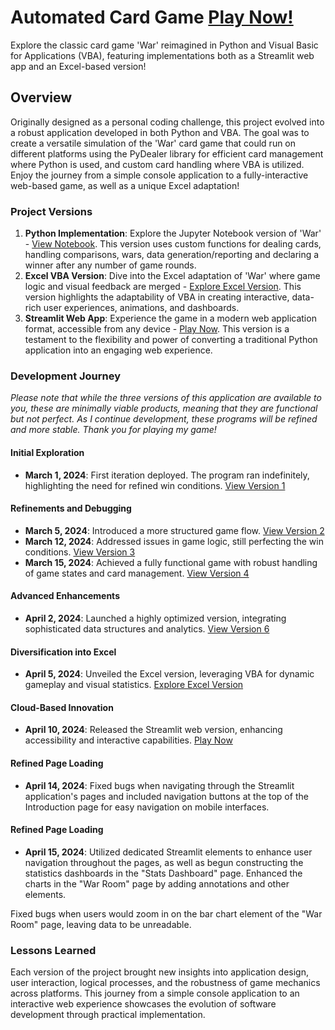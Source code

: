# Automated Card Game [Play Now!](https://nathansautomatedcardgame.streamlit.app)

Explore the classic card game 'War' reimagined in Python and Visual Basic for Applications (VBA), featuring implementations both as a Streamlit web app and an Excel-based version!

## Overview

Originally designed as a personal coding challenge, this project evolved into a robust application developed in both Python and VBA. The goal was to create a versatile simulation of the 'War' card game that could run on different platforms using the PyDealer library for efficient card management where Python is used, and custom card handling where VBA is utilized. Enjoy the journey from a simple console application to a fully-interactive web-based game, as well as a unique Excel adaptation!

### Project Versions

1. **Python Implementation**: Explore the Jupyter Notebook version of 'War' - [View Notebook](./ipynb%20files/war_v6.ipynb). This version uses custom functions for dealing cards, handling comparisons, wars, data generation/reporting and declaring a winner after any number of game rounds.
2. **Excel VBA Version**: Dive into the Excel adaptation of 'War' where game logic and visual feedback are merged - [Explore Excel Version](./excel_files/WarCardGame.xlsm). This version highlights the adaptability of VBA in creating interactive, data-rich user experiences, animations, and dashboards.
3. **Streamlit Web App**: Experience the game in a modern web application format, accessible from any device - [Play Now](https://nathansautomatedcardgame.streamlit.app). This version is a testament to the flexibility and power of converting a traditional Python application into an engaging web experience.

### Development Journey
*Please note that while the three versions of this application are available to you, these are minimally viable products, meaning that they are functional but not perfect. As I continue development, these programs will be refined and more stable. Thank you for playing my game!*


#### Initial Exploration
- **March 1, 2024**: First iteration deployed. The program ran indefinitely, highlighting the need for refined win conditions. [View Version 1](./ipynb%20files/war_v1.ipynb)

#### Refinements and Debugging
- **March 5, 2024**: Introduced a more structured game flow. [View Version 2](./ipynb%20files/war_v2.ipynb)
- **March 12, 2024**: Addressed issues in game logic, still perfecting the win conditions. [View Version 3](./ipynb%20files/war_v3.ipynb)
- **March 15, 2024**: Achieved a fully functional game with robust handling of game states and card management. [View Version 4](./ipynb%20files/war_v4.ipynb)

#### Advanced Enhancements
- **April 2, 2024**: Launched a highly optimized version, integrating sophisticated data structures and analytics. [View Version 6](./ipynb%20files/war_v6.ipynb)

#### Diversification into Excel
- **April 5, 2024**: Unveiled the Excel version, leveraging VBA for dynamic gameplay and visual statistics. [Explore Excel Version](./excel_files/WarCardGame.xlsm)

#### Cloud-Based Innovation
- **April 10, 2024**: Released the Streamlit web version, enhancing accessibility and interactive capabilities. [Play Now](https://nathansautomatedcardgame.streamlit.app)

#### Refined Page Loading
- **April 14, 2024**: Fixed bugs when navigating through the Streamlit application's pages and included navigation buttons at the top of the Introduction page for easy navigation on mobile interfaces.

#### Refined Page Loading
- **April 15, 2024**: Utilized dedicated Streamlit elements to enhance user navigation throughout the pages, as well as begun constructing the statistics dashboards in the "Stats Dashboard" page. Enhanced the charts in the "War Room" page by adding annotations and other elements.

Fixed bugs when users would zoom in on the bar chart element of the "War Room" page, leaving data to be unreadable.


### Lessons Learned

Each version of the project brought new insights into application design, user interaction, logical processes, and the robustness of game mechanics across platforms. This journey from a simple console application to an interactive web experience showcases the evolution of software development through practical implementation.
